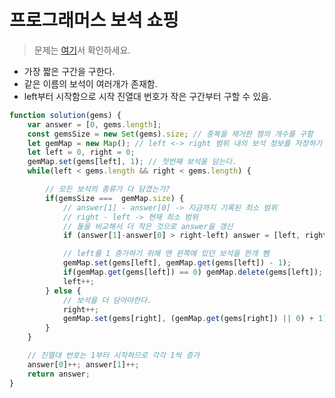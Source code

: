 # 프로그래머스 보석 쇼핑

> 문제는 [여기](https://programmers.co.kr/learn/courses/30/lessons/67258)서 확인하세요.

* 가장 짧은 구간을 구한다.
* 같은 이름의 보석이 여러개가 존재함.
* left부터 시작함으로 시작 진열대 번호가 작은 구간부터 구할 수 있음.

```javascript
function solution(gems) {
    var answer = [0, gems.length];
    const gemsSize = new Set(gems).size; // 중복을 제거한 젬의 개수를 구함
    let gemMap = new Map(); // left <-> right 범위 내의 보석 정보를 저장하기 위함.
    let left = 0, right = 0;
    gemMap.set(gems[left], 1); // 첫번째 보석을 담는다.
    while(left < gems.length && right < gems.length) {

        // 모든 보석의 종류가 다 담겼는가?
        if(gemsSize ===  gemMap.size) {
            // answer[1] - answer[0] -> 지금까지 기록된 최소 범위
            // right - left -> 현재 최소 범위 
            // 둘을 비교해서 더 작은 것으로 answer을 갱신
            if (answer[1]-answer[0] > right-left) answer = [left, right];

            // left를 1 증가하기 위해 맨 왼쪽에 있던 보석을 한개 뺌
            gemMap.set(gems[left], gemMap.get(gems[left]) - 1);
            if(gemMap.get(gems[left]) == 0) gemMap.delete(gems[left]);
            left++;
        } else {
            // 보석을 더 담아야한다.
            right++;
            gemMap.set(gems[right], (gemMap.get(gems[right]) || 0) + 1);
        }
    }

    // 진열대 번호는 1부터 시작하므로 각각 1씩 증가
    answer[0]++; answer[1]++;
    return answer;
}
```